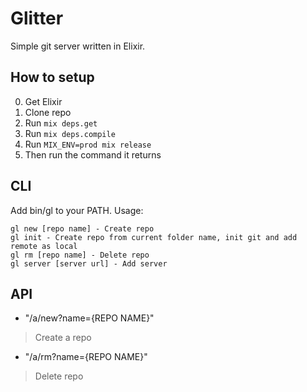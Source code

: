 # Glitter 

Simple git server written in Elixir.

## How to setup
0. Get Elixir
1. Clone repo
3. Run `mix deps.get`
4. Run `mix deps.compile`
5. Run `MIX_ENV=prod mix release`
6. Then run the command it returns

## CLI
Add bin/gl to your PATH. Usage: 
```
gl new [repo name] - Create repo
gl init - Create repo from current folder name, init git and add remote as local
gl rm [repo name] - Delete repo
gl server [server url] - Add server
```

## API
* "/a/new?name={REPO NAME}"
> Create a repo
* "/a/rm?name={REPO NAME}"
> Delete repo
